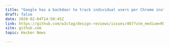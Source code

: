 ```yaml
---
title: "Google has a backdoor to track individual users per Chrome installation ID"
draft: false
date: 2020-02-04T14:50:45Z
link: https://github.com/w3ctag/design-reviews/issues/467?utm_medium=RSS&utm_source=hune#issuecomment-581944600
site: github.com
topic: Hacker News  

---
```

